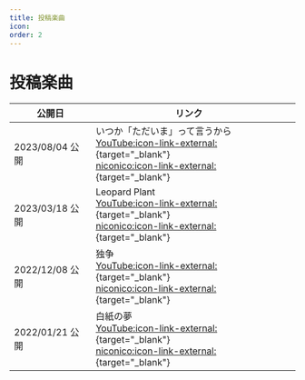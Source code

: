 ```yaml
---
title: 投稿楽曲
icon: 
order: 2
---
```

# 投稿楽曲
|公開日|リンク||
|--|--|--|
|2023/08/04 公開|いつか「ただいま」って言うから<br>[YouTube:icon-link-external:](https://www.youtube.com/watch?v=IVAIgjNwyPY){target="_blank"}<br>[niconico:icon-link-external:](https://www.nicovideo.jp/watch/sm42413158){target="_blank"}||
|2023/03/18 公開|Leopard Plant<br>[YouTube:icon-link-external:](https://www.youtube.com/watch?v=C-TYpeYmtvg){target="_blank"}<br>[niconico:icon-link-external:](https://www.nicovideo.jp/watch/sm41950614){target="_blank"}||
|2022/12/08 公開|独争<br>[YouTube:icon-link-external:](https://www.youtube.com/watch?v=hrz-xz5TX64){target="_blank"}<br>[niconico:icon-link-external:](https://www.nicovideo.jp/watch/sm41475257){target="_blank"}||
|2022/01/21 公開|白紙の夢<br>[YouTube:icon-link-external:](https://www.youtube.com/watch?v=GDYS9H1z4XE){target="_blank"}<br>[niconico:icon-link-external:](https://www.nicovideo.jp/watch/sm39926987){target="_blank"}||

